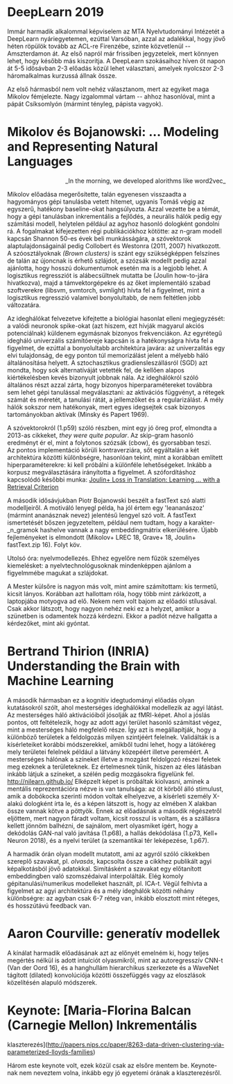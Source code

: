 # DeepLearn 2019

Immár harmadik alkalommal képviselem az MTA Nyelvtudományi Intézetét a
DeepLearn nyáriegyetemen, ezúttal Varsóban, azzal az adalékkal, hogy jövő héten
röpülök tovább az ACL-re Firenzébe, szinte közvetlenül -- Amszterdamon át. 
Az első napról már frissiben jegyzetelek, mert könnyen lehet, hogy később más
kiszorítja. 
A DeepLearn szokásaihoz híven öt napon át 5-5 idősávban 2-3 előadás közül lehet
választani, amelyek nyolcszor 2-3 háromalkalmas kurzussá állnak össze.

Az első hármasból nem volt nehéz választanom, mert az egyiket maga Mikolov
fémjelezte.  Nagy izgalommal vártam -- ahhoz hasonlóval, mint a pápát
Csíksomlyón (mármint tényleg, pápista vagyok).

# Mikolov és Bojanowski: ... Modeling and Representing Natural Languages

<div style="text-align: right"> 
                         _In the morning, we developed alorithms like word2vec_
</div>

Mikolov előadása megerősítette, talán egyenesen visszaadta a hagyományos gépi
tanulásba vetett hitemet, ugyanis Tomáš végig az egyszerű, hatékony
baseline-okat hangsúlyozta. Azzal vezette be a témát, hogy a gépi tanulásban
inkrementális a fejlődés, a neurális hálók pedig egy számítási modell,
helytelen például az agyhoz hasonló dologként gondolni rá. 
A fogalmakat kifejezetten régi publikációkhoz kötötte: az n-gram modell kapcsán
Shannon 50-es évek beli munkásságára, a szóvektorok alaptulajdonságainál
pedig Collobert és Westonra (2011, 2007) hivatkozott.  A szóosztályoknak
_(Brown clusters)_ is szánt egy szükségképpen felszínes de talán az újoncnak is
érhető szlájdot, a szózsák modellt pedig azzal ajánlotta, hogy hosszú
dokumentumok esetén ma is a legjobb lehet.  A logisztikus regressziót is
alábecsültnek mutatta be (Joulin how-to-jára hivatkozva), majd a
támvektorgépekre és az őket implementáló szabad szoftverekre (libsvm, svmtorch,
svmlight) hívta fel a figyelmet, mint a logisztikus regresszió valamivel
bonyolultabb, de nem feltétlen jobb változatára.

Az ideghálókat felvezetve kifejtette a biológiai hasonlat elleni megjegyzését:
a valódi neuronok spike-okat (azt hiszem, ezt hívják magyarul akciós
potenciálnak) küldenem egymásnak bizonyos frekvenciákon. 
Az egyrétegű idegháló univerzális számítóereje kapcsán is a hatékonyságra hívta
fel a figyelmet, de ezúttal a bonyolultabb architektúra javára: 
az univerzalitás egy elvi tulajdonság, de egy ponton túl memorizálást jelent a
mélyebb háló általánosítása helyett. A sztochasztikus gradiensleszállásról
(SGD) azt mondta, hogy sok alternatíváját vetették fel, de kellően alapos
kiértékelésben kevés bizonyult jobbnak nála. 
Az ideghálókról szóló általános részt azzal zárta, hogy bizonyos
hiperparamétereket továbbra sem lehet gépi tanulással megválasztani: 
az aktivációs függvényt, a rétegek számát és méretét, a tanulási rátát, a
jellemzőket és a regularizálást. A mély hálók sokszor nem hatékonyak, mert
egyes idegsejtek csak bizonyos tartományokban aktívak (Minsky és Papert 1969).

A szóvektorokról (1.p59) szóló részben, mint egy jó öreg prof, elmondta a
2013-as cikkeket, _they _were_ quite popular_. Az skip-gram hasonló eredményt
ér el, mint a folytonos szózsák (cbow), és gyorsabban teszi.  
Az pontos implementáció körüli kontraverziára, sőt egyáltalán a két
architektúra közötti különbségre, hasonlóan tekint, mint a korábban említett
hiperparaméterekre: ki kell próbálni a különféle lehetőségeket.  Inkább
a korpusz megválasztására irányította a figyelmet. 
A szófordításhoz kapcsolódó későbbi munka: [Joulin+ Loss in Translation:
Learning ... with a Retrieval Criterion](https://arxiv.org/abs/1804.07745)

A második idősávjukban Piotr Bojanowski beszélt a fastText szó alatti
modelljeiről. A motiváló lenyegl példa, ha jól értem egy 'leananászoz' (mármint
ananásznak nevez) jelentésű lengyel szó volt. A fastText ismertetését bőszen
jegyzeteltem, például nem tudtam, hogy a karakter-_n_gramok hashelve vannak a
nagy embeddingmátrix elkerülésére. Újabb fejleményeket is elmondott (Mikolov+
LREC 18, Grave+ 18, Joulin+ fastText.zip 16). Folyt köv.

Utolsó óra: nyelvmodellezés.  Ehhez egyelőre nem fűzök személyes kiemelésket: a
nyelvtechnológusoknak mindenképpen ajánlom a figyelmmébe magukat a szlájdokat.

A Mester külsőre is nagyon más volt, mint amire számítottam: kis termetű,
kicsit lányos.  Korábban azt hallottam róla, hogy több mint zárkózott, a
laptopjába motyogva ad elő. Nekem nem volt bajom az előadói stílusával. 
Csak akkor látszott, hogy nagyon nehéz neki ez a helyzet, amikor a szünetben is
odamentek hozzá kérdezni. Ekkor a padlót nézve hallgatta a kérdezőket, mint aki
gyóntat.  


# Bertrand Thirion (INRIA) Understanding the Brain with Machine Learning

A második hármasban ez a kognitív idegtudományi előadás olyan kutatásokról
szólt, ahol mesterséges ideghálókkal modellezik az agyi látást. Az mesterséges
háló aktivációiból jósolják az fMRI-képet. Ahol a jóslás pontos, ott
feltételezik, hogy az adott agyi terület hasonló számítást végez, mint a
mesterséges háló megfelelő része. Így azt is megállapítják, hogy a különböző
területek a feldolgozás milyen szintjéért felelnek. 
Validálták is a kísérleteiket korábbi módszerekkel, amikből tudni lehet, hogy a
látókéreg mely területei felelnek például a látvány közepéért illetve
pereméért. A mesterséges hálónak a színeket illetve a mozgást feldolgozó részei
feletek meg ezeknek a területeknek. Ez értelmesnek tűnik, hiszen az éles
látásban inkább látjuk a színeket, a szélén pedig mozgásokra figyelünk fel.
http://nilearn.github.io/ Elképzelt képet is próbáltak kiolvasni, aminek a
mentális reprezentációra nézve is van tanulsága: az öt körből álló stimulust,
amik a dobókocka szerinti módon voltak elhelyezve, a kísérleti személy X-alakú
dologként írta le, és a képen látszott is, hogy az elmében X alakban össze
vannak kötve a pöttyök. Ennek az előadásnak a második régészetről eljöttem,
mert nagyon fáradt voltam, kicsit rosszul is voltam, és a szállásra kellett
jönnöm balhézni, de sajnálom, mert olyasmiket ígért, hogy a dekódolás GAN-nal
való javítása (1.p68), a hallás dekódolása (1.p73, Kell+ Neuron 2018), és a
nyelvi terület (a szemantikai tér leképezése, 1.p67).

A harmadik órán olyan modellt mutatott, ami az agyról szóló cikkekben szereplő
szavakat, pl. _olvasás_, kapcsolta össze a cikkhez publikált agyi képalkotásból
jövő adatokkal.  Simításként a szavakat egy előtanított embeddingben való
szomszédaival interpolálták.  Elég komoly gépitanulási/numerikus modelleket
használt, pl.  ICA-t.  Végül felhívta a figyelmet az agyi architektúra és a
mély ideghálók közötti néhány különbségre: az agyban csak 6-7 réteg van, inkább
elosztott mint réteges, és hosszútávú feedback van.


# Aaron Courville: generatív modellek

A kínálat harmadik előadásának azt az előnyét emelném ki, hogy teljes megértés
nélkül is adott intuíciót olyasmikről, mint  az autoregresszív CNN-t (Van der
Oord 16), és a hanghullám hierarchikus szerkezete és a WaveNet tágított
(dilated) konvolúciója közötti összefüggés vagy az eloszlások közelítésén
alapuló módszerek.


# Keynote: [Maria-Florina Balcan (Carnegie Mellon) Inkrementális
klaszterezés](http://papers.nips.cc/paper/8263-data-driven-clustering-via-parameterized-lloyds-families)

Három este keynote volt, ezek közül csak az elsőre mentem be. Keynote-nak nem
neveztem volna, inkább egy jó egyetemi órának a klaszterezésről. 
